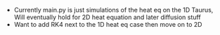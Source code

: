 - Currently main.py is just simulations of the heat eq on the 1D Taurus, Will eventually hold for 2D heat equation and later diffusion stuff
- Want to add RK4 next to the 1D heat eq case then move on to 2D